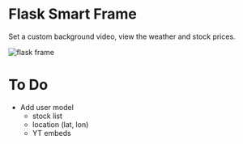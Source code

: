 # Flask Smart Frame

Set a custom background video, view the weather and stock prices.

![flask frame](https://i.imgur.com/mXVg5NMl.jpg)

# To Do
- Add user model
  - stock list
  - location (lat, lon)
  - YT embeds